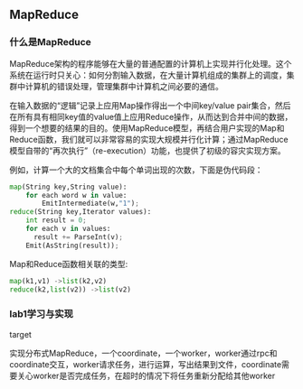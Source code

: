 ## MapReduce

### 什么是MapReduce

MapReduce架构的程序能够在大量的普通配置的计算机上实现并行化处理。这个系统在运行时只关心：如何分割输入数据，在大量计算机组成的集群上的调度，集群中计算机的错误处理，管理集群中计算机之间必要的通信。

在输入数据的“逻辑”记录上应用Map操作得出一个中间key/value pair集合，然后在所有具有相同key值的value值上应用Reduce操作，从而达到合并中间的数据，得到一个想要的结果的目的。使用MapReduce模型，再结合用户实现的Map和Reduce函数，我们就可以非常容易的实现大规模并行化计算；通过MapReduce模型自带的“再次执行”（re-execution）功能，也提供了初级的容灾实现方案。

例如，计算一个大的文档集合中每个单词出现的次数，下面是伪代码段：

```python
map(String key,String value):
	for each word w in value:
		EmitIntermediate(w,"1");
reduce(String key,Iterator values):
  	int result = 0;
    for each v in values:
      result += ParseInt(v);
    Emit(AsString(result));
```

Map和Reduce函数相关联的类型:

```python
map(k1,v1) ->list(k2,v2)
reduce(k2,list(v2)) ->list(v2)
```

###  lab1学习与实现

target

实现分布式MapReduce，一个coordinate，一个worker，worker通过rpc和coordinate交互，worker请求任务，进行运算，写出结果到文件，coordinate需要关心worker是否完成任务，在超时的情况下将任务重新分配给其他worker

